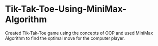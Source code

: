 # Tik-Tak-Toe-Using-MiniMax-Algorithm
Created Tik-Tak-Toe game using the concepts of OOP and used MiniMax Algorithm to find the optimal move for the computer player.
